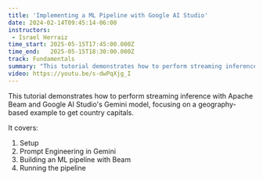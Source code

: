 ```yaml
---
title: 'Implementing a ML Pipeline with Google AI Studio'
date: 2024-02-14T09:45:14-06:00
instructors:
 - Israel Herraiz
time_start: 2025-05-15T17:45:00.000Z
time_end:   2025-05-15T18:30:00.000Z
track: Fundamentals
summary: "This tutorial demonstrates how to perform streaming inference with Apache Beam and Google AI Studio's Gemini model, focusing on a geography-based example to get country capitals."
video: https://youtu.be/s-dwPqXjg_I
---
```


This tutorial demonstrates how to perform streaming inference with Apache Beam and Google AI Studio's Gemini model, focusing on a geography-based example to get country capitals.

It covers:

 1. Setup
 2. Prompt Engineering in Gemini
 3. Building an ML pipeline with Beam
 4. Running the pipeline

